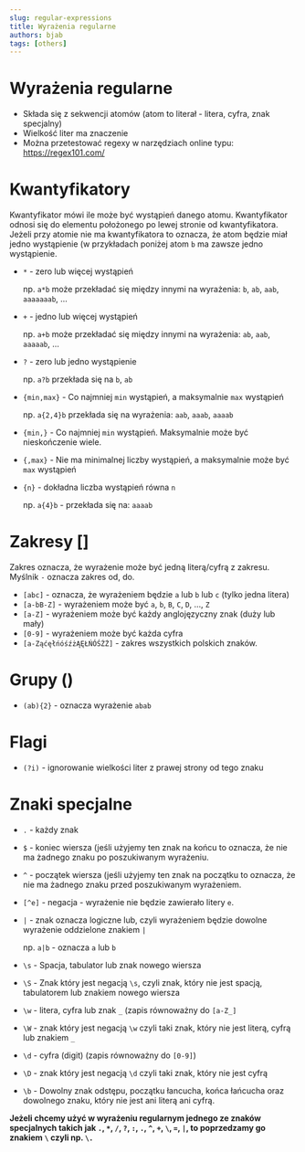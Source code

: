 ```yaml
---
slug: regular-expressions
title: Wyrażenia regularne
authors: bjab
tags: [others]
---
```

# Wyrażenia regularne
- Składa się z sekwencji atomów (atom to literał - litera, cyfra, znak specjalny)
- Wielkość liter ma znaczenie
- Można przetestować regexy w narzędziach online typu: https://regex101.com/
<!-- truncate -->
# Kwantyfikatory

Kwantyfikator mówi ile może być wystąpień danego atomu. Kwantyfikator odnosi się do elementu położonego po lewej stronie od kwantyfikatora. Jeżeli przy atomie nie ma kwantyfikatora to oznacza, że atom będzie miał jedno wystąpienie (w przykładach poniżej atom `b` ma zawsze jedno wystąpienie.

- `*` - zero lub więcej wystąpień

  np. `a*b` może przekładać się między innymi na wyrażenia: `b`, `ab`, `aab`, `aaaaaaab`, …

- `+` - jedno lub więcej wystąpień

  np. `a+b` może przekładać się między innymi na wyrażenia: `ab`, `aab`, `aaaaab`, …

- `?` - zero lub jedno wystąpienie

  np. `a?b` przekłada się na `b`, `ab`

- `{min,max}` - Co najmniej `min` wystąpień, a maksymalnie `max` wystąpień

  np. `a{2,4}b` przekłada się na wyrażenia: `aab`, `aaab`, `aaaab`

- `{min,}` - Co najmniej `min` wystąpień. Maksymalnie może być nieskończenie wiele.
- `{,max}` - Nie ma minimalnej liczby wystąpień, a maksymalnie może być `max` wystąpień
- `{n}` - dokładna liczba wystąpień równa `n`

  np. `a{4}b` - przekłada się na: `aaaab`


# Zakresy []

Zakres oznacza, że wyrażenie może być jedną literą/cyfrą z zakresu. Myślnik `-` oznacza zakres od, do.

- `[abc]` - oznacza, że wyrażeniem będzie `a` lub `b` lub `c` (tylko jedna litera)
- `[a-bB-Z]` - wyrażeniem może być `a`, `b`, `B`, `C`, `D`, …, `Z`
- `[a-Z]` - wyrażeniem może być każdy anglojęzyczny znak (duży lub mały)
- `[0-9]` - wyrażeniem może być każda cyfra
- `[a-ZąćęłńóśźżĄĘŁŃÓŚŹŻ]` - zakres wszystkich polskich znaków.

# Grupy ()

- `(ab){2}` - oznacza wyrażenie `abab`

# Flagi

- `(?i)` - ignorowanie wielkości liter z prawej strony od tego znaku

# Znaki specjalne

- `.` - każdy znak
- `$` - koniec wiersza (jeśli użyjemy ten znak na końcu to oznacza, że nie ma żadnego znaku po poszukiwanym wyrażeniu.
- `^` - początek wiersza (jeśli użyjemy ten znak na początku to oznacza, że nie ma żadnego znaku przed poszukiwanym wyrażeniem.
- `[^e]` - negacja - wyrażenie nie będzie zawierało litery `e`.
- `|` - znak oznacza logiczne lub, czyli wyrażeniem będzie dowolne wyrażenie oddzielone znakiem `|`

  np. `a|b` - oznacza `a` lub `b`

- `\s` - Spacja, tabulator lub znak nowego wiersza
- `\S` - Znak który jest negacją `\s`, czyli znak, który nie jest spacją, tabulatorem lub znakiem nowego wiersza
- `\w` - litera, cyfra lub znak `_` (zapis równoważny do `[a-Z_]`
- `\W` - znak który jest negacją `\w` czyli taki znak, który nie jest literą, cyfrą lub znakiem `_`
- `\d` - cyfra (digit) (zapis równoważny do `[0-9]`)
- `\D` - znak który jest negacją `\d` czyli taki znak, który nie jest cyfrą
- `\b` - Dowolny znak odstępu, początku łancucha, końca łańcucha oraz dowolnego znaku, który nie jest ani literą ani cyfrą.

**Jeżeli chcemy użyć w wyrażeniu regularnym jednego ze znaków specjalnych takich jak `.`, `*`, `/`, `?`, `:`, `.`, `^`, `+`, `\`, `=`, `|`, to poprzedzamy go znakiem `\` czyli np. `\.`**